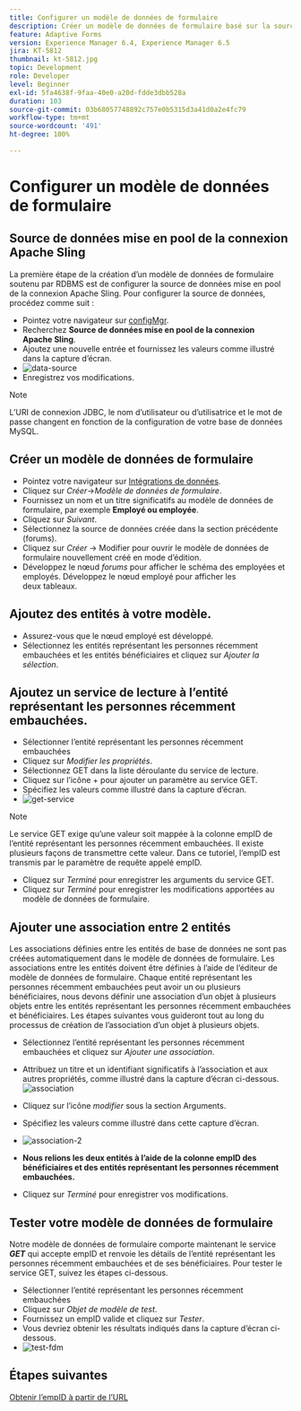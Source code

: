 ```yaml
---
title: Configurer un modèle de données de formulaire
description: Créer un modèle de données de formulaire basé sur la source de données RDBMS
feature: Adaptive Forms
version: Experience Manager 6.4, Experience Manager 6.5
jira: KT-5812
thumbnail: kt-5812.jpg
topic: Development
role: Developer
level: Beginner
exl-id: 5fa4638f-9faa-40e0-a20d-fdde3dbb528a
duration: 103
source-git-commit: 03b68057748892c757e0b5315d3a41d0a2e4fc79
workflow-type: tm+mt
source-wordcount: '491'
ht-degree: 100%

---
```


# Configurer un modèle de données de formulaire

## Source de données mise en pool de la connexion Apache Sling

La première étape de la création d’un modèle de données de formulaire soutenu par RDBMS est de configurer la source de données mise en pool de la connexion Apache Sling. Pour configurer la source de données, procédez comme suit :

* Pointez votre navigateur sur [configMgr](http://localhost:4502/system/console/configMgr).
* Recherchez **Source de données mise en pool de la connexion Apache Sling**.
* Ajoutez une nouvelle entrée et fournissez les valeurs comme illustré dans la capture d’écran.
* ![data-source](assets/data-source.png)
* Enregistrez vos modifications.

>[!NOTE]
>L’URI de connexion JDBC, le nom d’utilisateur ou d’utilisatrice et le mot de passe changent en fonction de la configuration de votre base de données MySQL.


## Créer un modèle de données de formulaire

* Pointez votre navigateur sur [Intégrations de données](http://localhost:4502/aem/forms.html/content/dam/formsanddocuments-fdm).
* Cliquez sur _Créer_->_Modèle de données de formulaire_.
* Fournissez un nom et un titre significatifs au modèle de données de formulaire, par exemple **Employé ou employée**.
* Cliquez sur _Suivant_.
* Sélectionnez la source de données créée dans la section précédente (forums).
* Cliquez sur _Créer_ -> Modifier pour ouvrir le modèle de données de formulaire nouvellement créé en mode d’édition.
* Développez le nœud _forums_ pour afficher le schéma des employées et employés. Développez le nœud employé pour afficher les deux tableaux.

## Ajoutez des entités à votre modèle.

* Assurez-vous que le nœud employé est développé.
* Sélectionnez les entités représentant les personnes récemment embauchées et les entités bénéficiaires et cliquez sur _Ajouter la sélection_.

## Ajoutez un service de lecture à l’entité représentant les personnes récemment embauchées.

* Sélectionner l’entité représentant les personnes récemment embauchées
* Cliquez sur _Modifier les propriétés_.
* Sélectionnez GET dans la liste déroulante du service de lecture.
* Cliquez sur l’icône + pour ajouter un paramètre au service GET.
* Spécifiez les valeurs comme illustré dans la capture d’écran.
* ![get-service](assets/get-service.png)
>[!NOTE]
> Le service GET exige qu’une valeur soit mappée à la colonne empID de l’entité représentant les personnes récemment embauchées. Il existe plusieurs façons de transmettre cette valeur. Dans ce tutoriel, l’empID est transmis par le paramètre de requête appelé empID.
* Cliquez sur _Terminé_ pour enregistrer les arguments du service GET.
* Cliquez sur _Terminé_ pour enregistrer les modifications apportées au modèle de données de formulaire.

## Ajouter une association entre 2 entités

Les associations définies entre les entités de base de données ne sont pas créées automatiquement dans le modèle de données de formulaire. Les associations entre les entités doivent être définies à l’aide de l’éditeur de modèle de données de formulaire. Chaque entité représentant les personnes récemment embauchées peut avoir un ou plusieurs bénéficiaires, nous devons définir une association d’un objet à plusieurs objets entre les entités représentant les personnes récemment embauchées et bénéficiaires.
Les étapes suivantes vous guideront tout au long du processus de création de l’association d’un objet à plusieurs objets.

* Sélectionnez l’entité représentant les personnes récemment embauchées et cliquez sur _Ajouter une association_.
* Attribuez un titre et un identifiant significatifs à l’association et aux autres propriétés, comme illustré dans la capture d’écran ci-dessous.
  ![association](assets/association-entities-1.png)

* Cliquez sur l’icône _modifier_ sous la section Arguments.

* Spécifiez les valeurs comme illustré dans cette capture d’écran.
* ![association-2](assets/association-entities.png)
* **Nous relions les deux entités à l’aide de la colonne empID des bénéficiaires et des entités représentant les personnes récemment embauchées.**
* Cliquez sur _Terminé_ pour enregistrer vos modifications.

## Tester votre modèle de données de formulaire

Notre modèle de données de formulaire comporte maintenant le service **_GET_** qui accepte empID et renvoie les détails de l’entité représentant les personnes récemment embauchées et de ses bénéficiaires. Pour tester le service GET, suivez les étapes ci-dessous.

* Sélectionner l’entité représentant les personnes récemment embauchées
* Cliquez sur _Objet de modèle de test_.
* Fournissez un empID valide et cliquez sur _Tester_.
* Vous devriez obtenir les résultats indiqués dans la capture d’écran ci-dessous.
* ![test-fdm](assets/test-form-data-model.png)

## Étapes suivantes

[Obtenir l’empID à partir de l’URL](./get-request-parameter.md)